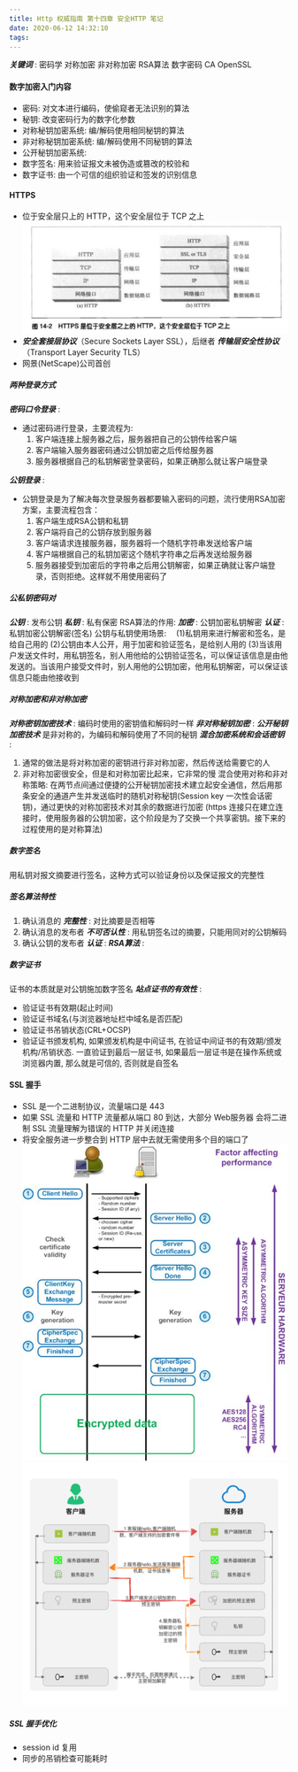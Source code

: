 ```yaml
---
title: Http 权威指南 第十四章 安全HTTP 笔记
date: 2020-06-12 14:32:10
tags:
---
```


***关键词*** : 密码学   对称加密   非对称加密   RSA算法   数字密码   CA   OpenSSL
#### 数字加密入门内容
* 密码: 对文本进行编码，使偷窥者无法识别的算法
* 秘钥: 改变密码行为的数字化参数
* 对称秘钥加密系统: 编/解码使用相同秘钥的算法
* 非对称秘钥加密系统: 编/解码使用不同秘钥的算法
* 公开秘钥加密系统: 
* 数字签名: 用来验证报文未被伪造或篡改的校验和
* 数字证书: 由一个可信的组织验证和签发的识别信息 

#### HTTPS
+ 位于安全层只上的 HTTP，这个安全层位于 TCP 之上
![](/images/HTTPS安全层.jpeg)
+ ***安全套接层协议***（Secure Sockets Layer  SSL），后继者 ***传输层安全性协议***（Transport Layer Security  TLS）
+ 网景(NetScape)公司首创
<!--more-->


##### 两种登录方式
***密码口令登录*** :
- 通过密码进行登录，主要流程为:
  1. 客户端连接上服务器之后，服务器把自己的公钥传给客户端
  2. 客户端输入服务器密码通过公钥加密之后传给服务器
  3. 服务器根据自己的私钥解密登录密码，如果正确那么就让客户端登录
  
***公钥登录*** :
- 公钥登录是为了解决每次登录服务器都要输入密码的问题，流行使用RSA加密方案，主要流程包含：
  1. 客户端生成RSA公钥和私钥
  2. 客户端将自己的公钥存放到服务器
  3. 客户端请求连接服务器，服务器将一个随机字符串发送给客户端
  4. 客户端根据自己的私钥加密这个随机字符串之后再发送给服务器
  5. 服务器接受到加密后的字符串之后用公钥解密，如果正确就让客户端登录，否则拒绝。这样就不用使用密码了


##### 公私钥密码对
***公钥*** : 发布公钥
***私钥*** : 私有保密
RSA算法的作用:
***加密*** : 公钥加密私钥解密
***认证*** : 私钥加密公钥解密(签名)
公钥与私钥使用场景:　
(1)私钥用来进行解密和签名，是给自己用的
(2)公钥由本人公开，用于加密和验证签名，是给别人用的
(3)当该用户发送文件时，用私钥签名，别人用他给的公钥验证签名，可以保证该信息是由他发送的。当该用户接受文件时，别人用他的公钥加密，他用私钥解密，可以保证该信息只能由他接收到

##### 对称加密和非对称加密
***对称密钥加密技术*** : 编码时使用的密钥值和解码时一样
***非对称秘钥加密*** : ***公开秘钥加密技术*** 是非对称的，为编码和解码使用了不同的秘钥
***混合加密系统和会话密钥*** : 
1. 通常的做法是将对称加密的密钥进行非对称加密，然后传送给需要它的人
2. 非对称加密很安全，但是和对称加密比起来，它非常的慢
  混合使用对称和非对称策略:
  在两节点间通过便捷的公开秘钥加密技术建立起安全通信，然后用那条安全的通道产生并发送临时的随机对称秘钥(Session key 一次性会话密钥)，通过更快的对称加密技术对其余的数据进行加密
  (https 连接只在建立连接时，使用服务器的公钥加密，这个阶段是为了交换一个共享密钥。接下来的过程使用的是对称算法)


##### 数字签名
用私钥对报文摘要进行签名，这种方式可以验证身份以及保证报文的完整性

##### 签名算法特性
1. 确认消息的 ***完整性*** : 对比摘要是否相等
2. 确认消息的发布者 ***不可否认性*** : 用私钥签名过的摘要，只能用同对的公钥解码
3. 确认公钥的发布者 ***认证*** :
***RSA算法*** :

##### 数字证书
证书的本质就是对公钥施加数字签名
***站点证书的有效性*** :
+ 验证证书有效期(起止时间)
+ 验证证书域名(与浏览器地址栏中域名是否匹配)
+ 验证证书吊销状态(CRL+OCSP)
+ 验证证书颁发机构, 如果颁发机构是中间证书, 在验证中间证书的有效期/颁发机构/吊销状态. 一直验证到最后一层证书, 如果最后一层证书是在操作系统或浏览器内置, 那么就是可信的, 否则就是自签名

#### SSL 握手
+ SSL 是一个二进制协议，流量端口是 443
+ 如果 SSL 流量和 HTTP 流量都从端口 80 到达，大部分 Web服务器 会将二进制 SSL 流量理解为错误的 HTTP 并关闭连接
+ 将安全服务进一步整合到 HTTP 层中去就无需使用多个目的端口了
![](/images/SSL握手过程.jpg)
![](/images/ssl-handshake-rsa.png)

##### SSL 握手优化
+ session id 复用
+ 同步的吊销检查可能耗时

